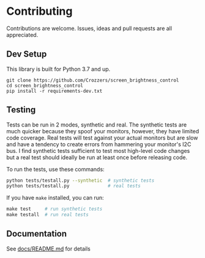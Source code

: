 # Contributing

Contributions are welcome. Issues, ideas and pull requests are all appreciated.

## Dev Setup

This library is built for Python 3.7 and up.

```
git clone https://github.com/Crozzers/screen_brightness_control
cd screen_brightness_control
pip install -r requirements-dev.txt
```

## Testing

Tests can be run in 2 modes, synthetic and real. The synthetic tests are much quicker because they spoof your monitors, however, they have limited code coverage.
Real tests will test against your actual monitors but are slow and have a tendency to create errors from hammering your monitor's I2C bus.
I find synthetic tests sufficient to test most high-level code changes but a real test should ideally be run at least once before releasing code.

To run the tests, use these commands:
```bash
python tests/testall.py --synthetic  # synthetic tests
python tests/testall.py              # real tests
```

If you have `make` installed, you can run:
```powershell
make test     # run synthetic tests
make testall  # run real tests
```

## Documentation

See [docs/README.md](https://github.com/Crozzers/screen_brightness_control/tree/main/docs) for details
